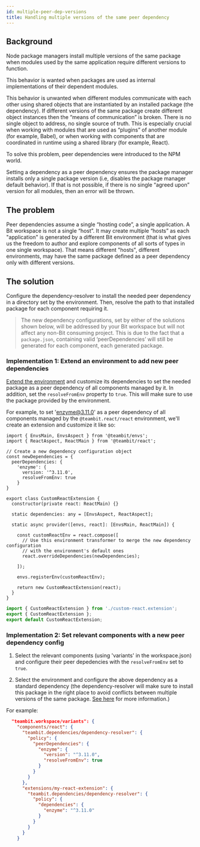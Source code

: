 ```yaml
---
id: multiple-peer-dep-versions
title: Handling multiple versions of the same peer dependency
---
```


## Background

Node package managers install multiple versions of the same package when modules used by the same application require different versions to function.

This behavior is wanted when packages are used as internal implementations of their dependent modules.

This behavior is unwanted when different modules communicate with each other using shared objects that are instantiated by an installed package (the dependency). If different versions of the same package create different object instances then the “means of communication” is broken. There is no single object to address, no single source of truth. This is especially crucial when working with modules that are used as “plugins” of another module (for example, Babel), or when working with components that are coordinated in runtime using a shared library (for example, React).

To solve this problem, peer dependencies were introduced to the NPM world.

Setting a dependency as a peer dependency ensures the package manager installs only a single package version (i.e, disables the package manager default behavior). If that is not possible, if there is no single “agreed upon” version for all modules, then an error will be thrown.

## The problem

Peer dependencies assume a single “hosting code”, a single application. A Bit workspace is not a single “host”. It may create multiple “hosts” as each "application" is generated by a different Bit environment (that is what gives us the freedom to author and explore components of all sorts of types in one single workspace). That means different "hosts", different environments, may have the same package defined as a peer dependency only with different versions.

## The solution

Configure the dependency-resolver to install the needed peer dependency in a directory set by the environment. Then, resolve the path to that installed package for each component requiring it.

> The new dependency configurations, set by either of the solutions shown below, will be addressed by your Bit workspace but will not affect any non-Bit consuming project. This is due to the fact that a `package.json`, containing valid ‘peerDependencies’ will still be generated for each component, each generated package.

### Implementation 1: Extend an environment to add new peer dependencies

[Extend the environment](/environment/build-environment#create-an-environment-extension) and customize its dependencies to set the needed package as a peer dependency of all components managed by it. In addition, set the `resolveFromEnv` property to `true`. This will make sure to use the package provided by the environment.

For example, to set 'enzyme@3.11.0' as a peer dependency of all components managed by the `@teambit.react/react` environment, we'll create an extension and customize it like so:

<!--DOCUSAURUS_CODE_TABS-->
<!--custom-react.extension-->

```tsx
import { EnvsMain, EnvsAspect } from '@teambit/envs';
import { ReactAspect, ReactMain } from '@teambit/react';

// Create a new dependency configuration object
const newDependencies = {
  peerDependencies: {
    'enzyme': {
      version: '^3.11.0',
      resolveFromEnv: true
    }
}

export class CustomReactExtension {
  constructor(private react: ReactMain) {}

  static dependencies: any = [EnvsAspect, ReactAspect];

  static async provider([envs, react]: [EnvsMain, ReactMain]) {

    const customReactEnv = react.compose([
      // Use this environment transformer to merge the new dependency configuration
      // with the environment's default ones
      react.overrideDependencies(newDependencies);

    ]);

    envs.registerEnv(customReactEnv);

    return new CustomReactExtension(react);
  }
}
```

<!--index.ts-->

```ts
import { CustomReactExtension } from './custom-react.extension';
export { CustomReactExtension };
export default CustomReactExtension;
```

<!--END_DOCUSAURUS_CODE_TABS-->

### Implementation 2: Set relevant components with a new peer dependency config

1. Select the relevant components (using 'variants' in the workspace.json) and configure their peer depedencies with the `resolveFromEnv` set to `true`.

2. Select the environment and configure the above dependency as a standard dependency (the dependency-resolver will make sure to install this package in the right place to avoid conflicts between multiple versions of the same package. [See here](/dependency-resolver/dependency-installation) for more information.)

For example:

```json
  "teambit.workspace/variants": {
    "components/react": {
      "teambit.dependencies/dependency-resolver": {
        "policy": {
          "peerDependencies": {
            "enzyme": {
              "version": "^3.11.0",
              "resolveFromEnv": true
            }
          }
        }
      },
      "extensions/my-react-extension": {
        "teambit.dependencies/dependency-resolver": {
          "policy": {
            "dependencies": {
              "enzyme": "^3.11.0"
            }
          }
        }
      }
    }
```
